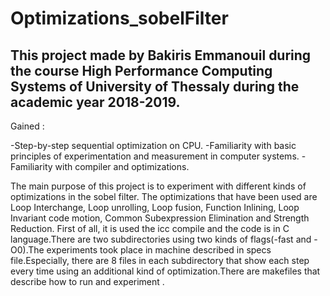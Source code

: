 # Optimizations_sobelFilter
## This project made by Bakiris Emmanouil during the course High Performance Computing Systems of University of Thessaly during the academic year 2018-2019.

Gained :

-Step-by-step sequential optimization on CPU.
-Familiarity with basic principles of experimentation and measurement in computer systems.
-Familiarity with compiler and optimizations.

The main purpose of this project is to experiment with different kinds of optimizations in the sobel filter.
The optimizations that have been used are Loop Interchange, Loop unrolling, Loop fusion, Function Inlining, Loop Invariant code motion,
Common Subexpression Elimination and Strength Reduction. First of all, it is used the icc compile and the code is in C language.There are two subdirectories using two kinds of flags(-fast and -O0).The experiments took place in machine described in specs file.Especially, there are 8 files in each subdirectory that show each step every time using an additional kind of optimization.There are makefiles that describe how to run and experiment .
